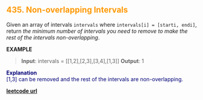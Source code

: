 <h2 style="color:#F90;">435. Non-overlapping Intervals</h2>

Given an array of intervals `intervals` where `intervals[i] = [starti, endi]`, return *the minimum number of intervals you need to remove to make the rest of the intervals non-overlapping*.

**EXAMPLE**
>**Input**: intervals = \[[1,2],[2,3],[3,4],[1,3]]
**Output**: 1
<p style="color:#007;">
<b>Explanation</b><br>
[1,3] can be removed and the rest of the intervals are non-overlapping.
</p>

**[leetcode url](https://leetcode.com/problems/non-overlapping-intervals/description)**